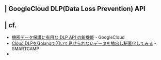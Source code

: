 ## | GoogleCloud DLP(Data Loss Prevention) API



## | cf.
+ [機密データ保護に有用な DLP API の新機能](https://cloud.google.com/blog/ja/products/gcp/new-ways-to-manage-sensitive-data-with-the-data-loss-prevention-api) - GoogleCloud 
+ [Cloud DLPをGolangで叩いて見せられないデータを抽出し秘匿化してみる](https://tech.smartcamp.co.jp/entry/2019/06/06/213802) - SMARTCAMP
+ 
